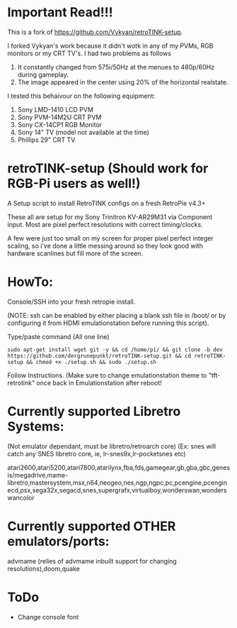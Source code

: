 # Important Read!!!
This is a fork of https://github.com/Vykyan/retroTINK-setup.

I forked Vykyan's work because it didn't wotk in any of my PVMs, RGB monitors or my CRT TV's.
I had two problems as follows

1. It constantly changed from 575i/50Hz at the menues to 480p/60Hz during gameplay.
2. The image appeared in the center using 20% of the horizontal realstate.

I tested this behaivour on the following equipment:

1. Sony LMD-1410 LCD PVM
2. Sony PVM-14M2U CRT PVM
3. Sony CX-14CP1 RGB Monitor
4. Sony 14" TV (model not available at the time)
5. Phillips 29" CRT TV

# retroTINK-setup (Should work for RGB-Pi users as well!)
A Setup script to install RetroTINK configs on a fresh RetroPie v4.3+

These all are setup for my Sony Trinitron KV-AR29M31 via Component input.  Most are pixel perfect resolutions with correct timing/clocks.

A few were just too small on my screen for proper pixel perfect integer scaling, so i've done a little messing around so they look good with hardware scanlines but fill more of the screen.

# HowTo:

Console/SSH into your fresh retropie install.

(NOTE: ssh can be enabled by either placing a blank ssh file in /boot/ or by configuring it from HDMI emulationstation before running this script).

Type/paste command (All one line)

`sudo apt-get install wget git -y && cd /home/pi/ && git clone -b dev https://github.com/dergrunepunkt/retroTINK-setup.git && cd retroTINK-setup && chmod +x ./setup.sh && sudo ./setup.sh`

Follow Instructions. (Make sure to change emulationstation theme to "tft-retrotink" once back in Emulationstation after reboot!

# Currently supported Libretro Systems:
 (Not emulator dependant, must be libretro/retroarch core)
 (Ex: snes will catch any SNES libretro core, ie, lr-snes9x,lr-pocketsnes etc)

atari2600,atari5200,atari7800,atarilynx,fba,fds,gamegear,gb,gba,gbc,genesis/megadrive,mame-libretro,mastersystem,msx,n64,neogeo,nes,ngp,ngpc,pc,pcengine,pcenginecd,psx,sega32x,segacd,snes,supergrafx,virtualboy,wonderswan,wonderswancolor

# Currently supported OTHER emulators/ports:

advmame (relies of advmame inbuilt support for changing resolutions),doom,quake


# ToDo

* Change console font
